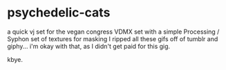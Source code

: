 # psychedelic-cats

a quick vj set for the vegan congress
VDMX set with a simple Processing / Syphon set of textures for masking
I ripped all these gifs off of tumblr and giphy... 
i'm okay with that, as I didn't get paid for this gig.

kbye.